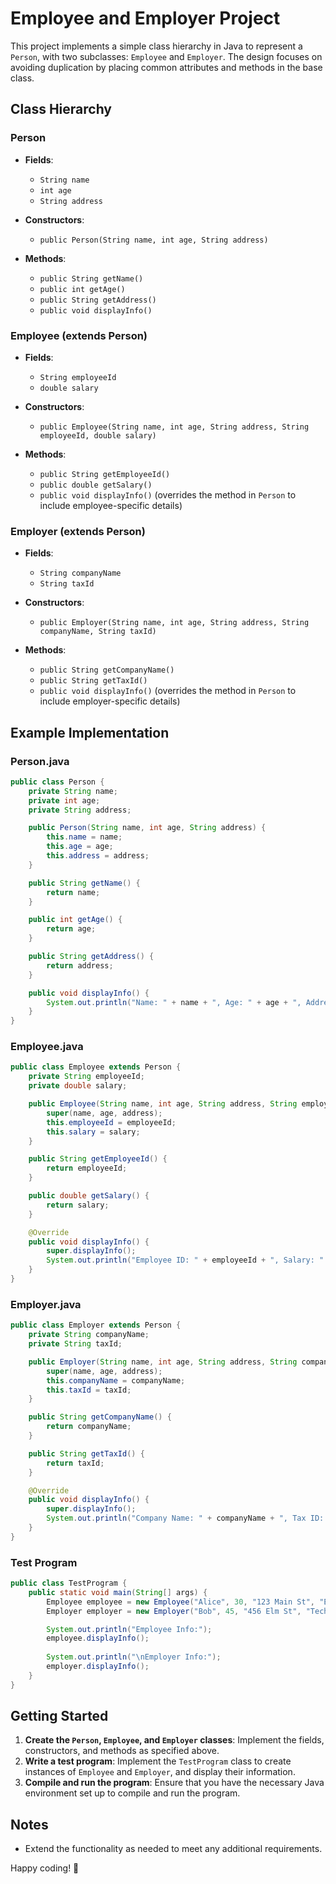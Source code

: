 # Employee and Employer Project

This project implements a simple class hierarchy in Java to represent a `Person`, with two subclasses: `Employee` and `Employer`. The design focuses on avoiding duplication by placing common attributes and methods in the base class.

## Class Hierarchy

### Person
- **Fields**:
    - `String name`
    - `int age`
    - `String address`

- **Constructors**:
    - `public Person(String name, int age, String address)`

- **Methods**:
    - `public String getName()`
    - `public int getAge()`
    - `public String getAddress()`
    - `public void displayInfo()`

### Employee (extends Person)
- **Fields**:
    - `String employeeId`
    - `double salary`

- **Constructors**:
    - `public Employee(String name, int age, String address, String employeeId, double salary)`

- **Methods**:
    - `public String getEmployeeId()`
    - `public double getSalary()`
    - `public void displayInfo()` (overrides the method in `Person` to include employee-specific details)

### Employer (extends Person)
- **Fields**:
    - `String companyName`
    - `String taxId`

- **Constructors**:
    - `public Employer(String name, int age, String address, String companyName, String taxId)`

- **Methods**:
    - `public String getCompanyName()`
    - `public String getTaxId()`
    - `public void displayInfo()` (overrides the method in `Person` to include employer-specific details)

## Example Implementation

### Person.java
```java
public class Person {
    private String name;
    private int age;
    private String address;

    public Person(String name, int age, String address) {
        this.name = name;
        this.age = age;
        this.address = address;
    }

    public String getName() {
        return name;
    }

    public int getAge() {
        return age;
    }

    public String getAddress() {
        return address;
    }

    public void displayInfo() {
        System.out.println("Name: " + name + ", Age: " + age + ", Address: " + address);
    }
}
```

### Employee.java
```java
public class Employee extends Person {
    private String employeeId;
    private double salary;

    public Employee(String name, int age, String address, String employeeId, double salary) {
        super(name, age, address);
        this.employeeId = employeeId;
        this.salary = salary;
    }

    public String getEmployeeId() {
        return employeeId;
    }

    public double getSalary() {
        return salary;
    }

    @Override
    public void displayInfo() {
        super.displayInfo();
        System.out.println("Employee ID: " + employeeId + ", Salary: " + salary);
    }
}
```

### Employer.java
```java
public class Employer extends Person {
    private String companyName;
    private String taxId;

    public Employer(String name, int age, String address, String companyName, String taxId) {
        super(name, age, address);
        this.companyName = companyName;
        this.taxId = taxId;
    }

    public String getCompanyName() {
        return companyName;
    }

    public String getTaxId() {
        return taxId;
    }

    @Override
    public void displayInfo() {
        super.displayInfo();
        System.out.println("Company Name: " + companyName + ", Tax ID: " + taxId);
    }
}
```

### Test Program
```java
public class TestProgram {
    public static void main(String[] args) {
        Employee employee = new Employee("Alice", 30, "123 Main St", "E123", 50000);
        Employer employer = new Employer("Bob", 45, "456 Elm St", "Tech Corp", "TAX456");

        System.out.println("Employee Info:");
        employee.displayInfo();
        
        System.out.println("\nEmployer Info:");
        employer.displayInfo();
    }
}
```

## Getting Started

1. **Create the `Person`, `Employee`, and `Employer` classes**: Implement the fields, constructors, and methods as specified above.
2. **Write a test program**: Implement the `TestProgram` class to create instances of `Employee` and `Employer`, and display their information.
3. **Compile and run the program**: Ensure that you have the necessary Java environment set up to compile and run the program.

## Notes

- Extend the functionality as needed to meet any additional requirements.

Happy coding! 🎉